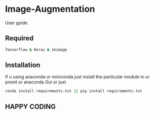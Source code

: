 # Image-Augmentation
User guide

## Required
```bash
Tensorflow & Keras & skimage
```

## Installation
If u using anaconda or miniconda just install the particular module in ur promt or anaconda Gui 
or just
```bash
conda install requirements.txt || pip install requirements.txt
```

## HAPPY CODING
